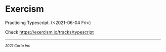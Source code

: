 # Exercism

Practicing Typescript. (<2021-06-04 Fri>)

Check https://exercism.io/tracks/typescript


<hr />
<p><sub><em>2021 Corto Inc</sub></em></p>
